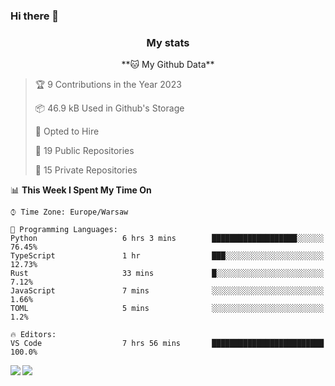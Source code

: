 ### Hi there 👋

<!--
**DamianKocjan/DamianKocjan** is a ✨ _special_ ✨ repository because its `README.md` (this file) appears on your GitHub profile.

Here are some ideas to get you started:

- 🔭 I’m currently working on ...
- 🌱 I’m currently learning ...
- 👯 I’m looking to collaborate on ...
- 🤔 I’m looking for help with ...
- 💬 Ask me about ...
- 📫 How to reach me: ...
- 😄 Pronouns: ...
- ⚡ Fun fact: ...
-->

<h3 align="center">My stats</h3>

<p align="center">
    <!--START_SECTION:waka-->
**🐱 My Github Data** 

> 🏆 9 Contributions in the Year 2023
 > 
> 📦 46.9 kB Used in Github's Storage 
 > 
> 💼 Opted to Hire
 > 
> 📜 19 Public Repositories 
 > 
> 🔑 15 Private Repositories  
 > 
📊 **This Week I Spent My Time On** 

```text
⌚︎ Time Zone: Europe/Warsaw

💬 Programming Languages: 
Python                   6 hrs 3 mins        ███████████████████░░░░░░   76.45% 
TypeScript               1 hr                ███░░░░░░░░░░░░░░░░░░░░░░   12.73% 
Rust                     33 mins             █░░░░░░░░░░░░░░░░░░░░░░░░   7.12% 
JavaScript               7 mins              ░░░░░░░░░░░░░░░░░░░░░░░░░   1.66% 
TOML                     5 mins              ░░░░░░░░░░░░░░░░░░░░░░░░░   1.2%

🔥 Editors: 
VS Code                  7 hrs 56 mins       █████████████████████████   100.0%

```


<!--END_SECTION:waka-->
</p>

<img align="left" src="https://github-readme-stats.vercel.app/api?username=DamianKocjan&&layout=compact&count_private=true&show_icons=true&hide_border=true&include_all_commits=true&bg_color=0D1117&title_color=FFFFFF&text_color=FFFFFF&icon_color=FFFFFF">
<img align="left" src="https://github-readme-stats.vercel.app/api/top-langs/?username=DamianKocjan&layout=compact&hide_border=true&card_width=250&bg_color=0D1117&title_color=FFFFFF&text_color=FFFFFF&icon_color=FFFFFF">
